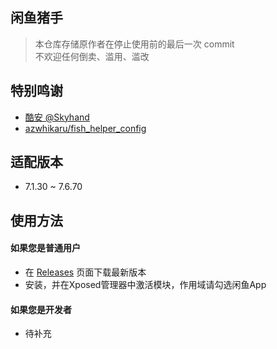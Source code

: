 ## 闲鱼猪手
> 本仓库存储原作者在停止使用前的最后一次 commit   
> 不欢迎任何倒卖、滥用、滥改

## 特别鸣谢
- [酷安 @Skyhand](http://www.coolapk.com/u/587830)   
- [azwhikaru/fish_helper_config](https://github.com/azwhikaru/fish_helper_config)   

## 适配版本
- 7.1.30 ~ 7.6.70

## 使用方法
#### 如果您是普通用户   
- 在 [Releases](https://github.com/JackPan0519/fish_helper_config/releases) 页面下载最新版本
- 安装，并在Xposed管理器中激活模块，作用域请勾选闲鱼App

#### 如果您是开发者   
- 待补充
